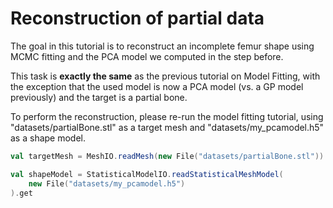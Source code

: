 # Reconstruction of partial data

The goal in this tutorial is to reconstruct an incomplete femur shape using MCMC fitting and the PCA model we computed in the step before.

This task is **exactly the same** as the previous tutorial on Model Fitting, with the exception that the used model is now a PCA model (vs. a GP model previously) and the target is a partial bone.

To perform the reconstruction, please re-run the model fitting tutorial, using "datasets/partialBone.stl" as a target mesh and "datasets/my_pcamodel.h5" as a shape model.

```scala
val targetMesh = MeshIO.readMesh(new File("datasets/partialBone.stl")).get

val shapeModel = StatisticalModelIO.readStatisticalMeshModel(
    new File("datasets/my_pcamodel.h5")
).get
```


